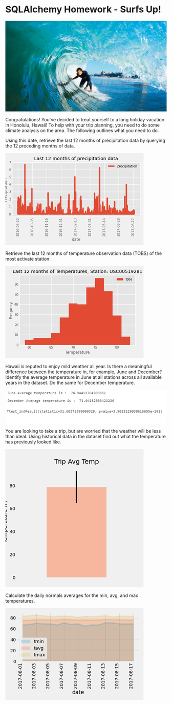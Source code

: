 # SQLAlchemy Homework - Surfs Up!

![surfs-up.png](/Instructions/Images/surfs-up.png)

Congratulations! You've decided to treat yourself to a long holiday vacation in Honolulu, Hawaii! To help with your trip planning, you need to do some climate analysis on the area. The following outlines what you need to do.

Using this date, retrieve the last 12 months of precipitation data by querying the 12 preceding months of data.

![precipitation.png](/Output/precipitation.png)

Retrieve the last 12 months of temperature observation data (TOBS) of the most activate station.

![temperature.png](/Output/temperature.png)

Hawaii is reputed to enjoy mild weather all year. Is there a meaningful difference between the temperature in, for example, June and December?
Identify the average temperature in June at all stations across all available years in the dataset. Do the same for December temperature.

![ttest.png](/Output/ttest.png)

You are looking to take a trip, but are worried that the weather will be less than ideal. Using historical data in the dataset find out what the temperature has previously looked like.

![tripavgtemp.png](/Output/tripavgtemp.png)

Calculate the daily normals averages for the min, avg, and max temperatures.

![rainsummary.png](/Output/rainsummary.png)
